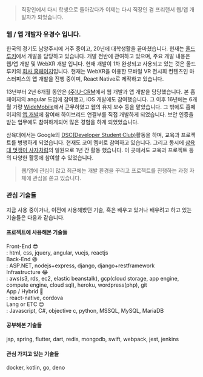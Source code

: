 > 직장인에서 다시 학생으로 돌아갔다가 이제는 다시 직장인 겸 프리랜서 웹/앱 개발자가 되었습니다.  

### 웹 / 앱 개발자 유경수 입니다.

 한국의 경기도 남양주시에 거주 중이고, 20년에 대학생활을 끝마쳤습니다. 현재는 [올드루키][1]에서 개발을 담당하고 있습니다. 개발 전반에 관여하고 있으며, 주요 개발 내용은 웹/앱 개발 및 WebXR 개발 입니다. 현재 개발이 1차 완성되고 사용되고 있는 것은 올드루키의 [회사 홈페이지][1]입니다. 현재는 WebXR을 이용한 모바일 VR 전시회 컨텐츠인 마스터피스의 앱 개발을 진행 중이며, React Native로 제작하고 있습니다.

 13년부터 2년 6개월 동안은 [(주)U-CRM][2]에서 웹 개발과 앱 개발을 담당했습니다. 본 홈페이지의 angular 도입에 참여했고, iOS 개발에도 참여했습니다.
 그 이후 16년에는 6개월 가량 [WideMobile][3]에서 근무하였고 웹의 유지 보수 등을 맡았습니다. 그 밖에도 홈페이지의 [앱 개발][4]에 참여해 하이브리드 연결부를 직접 개발하게 되었습니다. 보안 인증을 받는 업무에도 참여하게되어 많은 경험을 하게 되었었습니다.   
 
 삼육대에서는 Google의 [DSC(Developer Student Club)][5]활동을 하며, 교육과 프로젝트를 병행하게 되었습니다. 현재도 코어 멤버로 참여하고 있습니다. 그리고 동시에 [삼육대 멋쟁이 사자처럼][6]의 일원으로 1년 간 활동 했습니다. 이 곳에서도 교육과 프로젝트 등의 다양한 활동에 참여할 수 있었습니다. 

> 웹/앱에 관심이 많고 최근에는 개발 환경을 꾸리고 프로젝트를 진행하는 과정 자체에 관심을 쏟고 있습니다.

### 관심 기술들 

지금 사용 중이거나, 이전에 사용해봤던 기술, 혹은 배우고 있거나 배우려고 하고 있는 기술들은 다음과 같습니다. 

#### 프로젝트에 사용해본 기술들

Front-End 😎    
: html, css, jquery, angular, vuejs, reactjs    
Back-End 😆    
: ASP.NET, nodejs+express, django, django+restframework    
Infrastructure 😂    
: aws(s3, rds, ec2, elastic beanstalk), gcp(cloud storage, app engine, compute engine, cloud sql), heroku, wordpress(php), git    
App / Hybrid 🙌    
: react-native, cordova     
Lang or ETC 😍    
: Javascript, C#, objective c, python, MSSQL, MySQL, MariaDB    

#### 공부해본 기술들
jsp, spring, flutter, dart, redis, mongodb, swift, webpack, jest, jenkins

#### 관심 가지고 있는 기술들 
docker, kotlin, go, deno



[1]: http://www.oldrookiecorp.com
[2]: http://www.u-pds.com
[3]: https://www.wifidosirak.com
[4]: https://apps.apple.com/kr/app/%EC%99%80%EC%9D%B4%EB%93%9C%EB%AA%A8%EB%B0%94%EC%9D%BC-%EC%99%80%EC%9D%B4%ED%8C%8C%EC%9D%B4%EB%8F%84%EC%8B%9C%EB%9D%BD/id1162744579
[5]: https://sites.google.com/view/dscsahmyook
[6]: http://sahmyook.likelion.org
